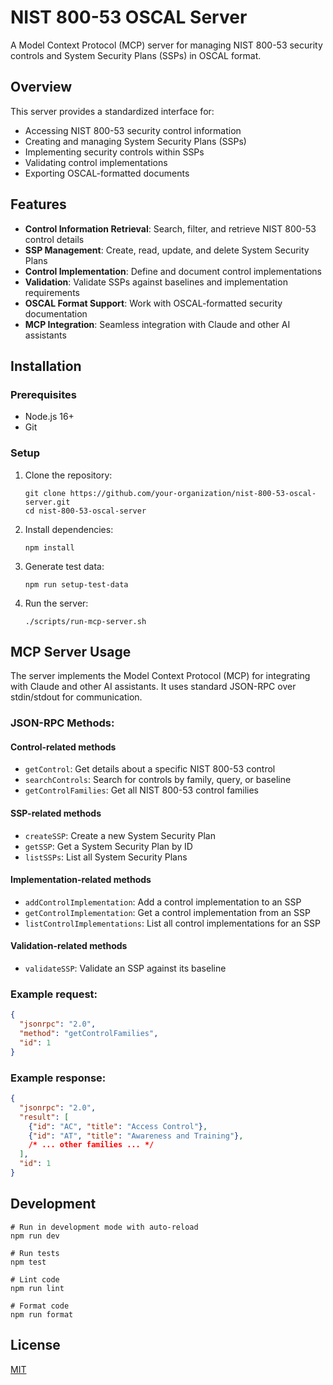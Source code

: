 # NIST 800-53 OSCAL Server

A Model Context Protocol (MCP) server for managing NIST 800-53 security controls and System Security Plans (SSPs) in OSCAL format.

## Overview

This server provides a standardized interface for:

- Accessing NIST 800-53 security control information
- Creating and managing System Security Plans (SSPs)
- Implementing security controls within SSPs
- Validating control implementations
- Exporting OSCAL-formatted documents

## Features

- **Control Information Retrieval**: Search, filter, and retrieve NIST 800-53 control details
- **SSP Management**: Create, read, update, and delete System Security Plans
- **Control Implementation**: Define and document control implementations
- **Validation**: Validate SSPs against baselines and implementation requirements
- **OSCAL Format Support**: Work with OSCAL-formatted security documentation
- **MCP Integration**: Seamless integration with Claude and other AI assistants

## Installation

### Prerequisites

- Node.js 16+
- Git

### Setup

1. Clone the repository:
   ```
   git clone https://github.com/your-organization/nist-800-53-oscal-server.git
   cd nist-800-53-oscal-server
   ```

2. Install dependencies:
   ```
   npm install
   ```

3. Generate test data:
   ```
   npm run setup-test-data
   ```

4. Run the server:
   ```
   ./scripts/run-mcp-server.sh
   ```

## MCP Server Usage

The server implements the Model Context Protocol (MCP) for integrating with Claude and other AI assistants. It uses standard JSON-RPC over stdin/stdout for communication.

### JSON-RPC Methods:

#### Control-related methods

- `getControl`: Get details about a specific NIST 800-53 control
- `searchControls`: Search for controls by family, query, or baseline
- `getControlFamilies`: Get all NIST 800-53 control families

#### SSP-related methods

- `createSSP`: Create a new System Security Plan
- `getSSP`: Get a System Security Plan by ID
- `listSSPs`: List all System Security Plans

#### Implementation-related methods

- `addControlImplementation`: Add a control implementation to an SSP
- `getControlImplementation`: Get a control implementation from an SSP
- `listControlImplementations`: List all control implementations for an SSP

#### Validation-related methods

- `validateSSP`: Validate an SSP against its baseline

### Example request:

```json
{
  "jsonrpc": "2.0",
  "method": "getControlFamilies",
  "id": 1
}
```

### Example response:

```json
{
  "jsonrpc": "2.0",
  "result": [
    {"id": "AC", "title": "Access Control"},
    {"id": "AT", "title": "Awareness and Training"},
    /* ... other families ... */
  ],
  "id": 1
}
```

## Development

```
# Run in development mode with auto-reload
npm run dev

# Run tests
npm test

# Lint code
npm run lint

# Format code
npm run format
```

## License

[MIT](LICENSE)